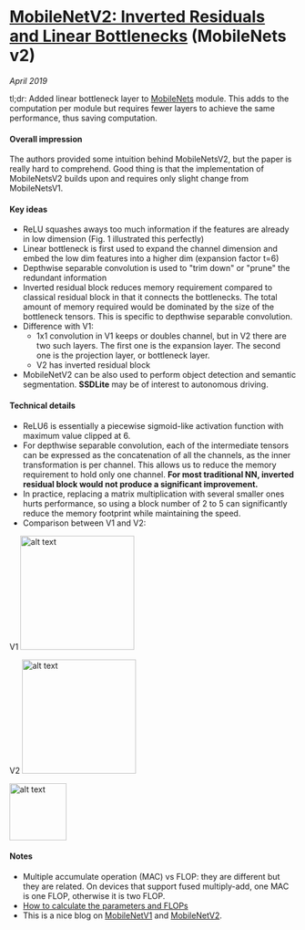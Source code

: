 # [MobileNetV2: Inverted Residuals and Linear Bottlenecks](https://arxiv.org/pdf/1801.04381.pdf) (MobileNets v2) 

_April 2019_

tl;dr: Added linear bottleneck layer to [MobileNets](mobilenets.md) module. This adds to the computation per module but requires fewer layers to achieve the same performance, thus saving computation.

#### Overall impression
The authors provided some intuition behind MobileNetsV2, but the paper is really hard to comprehend. Good thing is that the implementation of MobileNetsV2 builds upon and requires only slight change from MobileNetsV1.

#### Key ideas
- ReLU squashes aways too much information if the features are already in low dimension (Fig. 1 illustrated this perfectly)
- Linear bottleneck is first used to expand the channel dimension and embed the low dim features into a higher dim (expansion factor t=6)
- Depthwise separable convolution is used to "trim down" or "prune" the redundant information
- Inverted residual block reduces memory requirement compared to classical residual block in that it connects the bottlenecks. The total amount of memory required would be dominated by the size of the bottleneck tensors. This is specific to depthwise separable convolution.
- Difference with V1:
	- 1x1 convolution in V1 keeps or doubles channel, but in V2 there are two such layers. The first one is the expansion layer. The second one is the projection layer, or bottleneck layer.
	- V2 has inverted residual block
- MobileNetV2 can be also used to perform object detection and semantic segmentation. **SSDLite** may be of interest to autonomous driving.

#### Technical details
- ReLU6 is essentially a piecewise sigmoid-like activation function with maximum value clipped at 6.
- For depthwise separable convolution, each of the intermediate tensors can be expressed as the concatenation of all the channels, as the inner transformation is per channel. This allows us to reduce the memory requirement to hold only one channel. **For most traditional NN, inverted residual block would not produce a significant improvement.**
- In practice, replacing a matrix multiplication with several smaller ones hurts performance, so using a block number of 2 to 5 can significantly reduce the memory footprint while maintaining the speed.
- Comparison between V1 and V2:

V1
<img src="https://machinethink.net/images/mobilenet-v2/DepthwiseSeparableConvolution@2x.png" alt="alt text" width="200">

V2
<img src="https://machinethink.net/images/mobilenet-v2/ResidualBlock@2x.png" alt="alt text" width="200">

<img src=https://machinethink.net/images/mobilenet-v2/ExpandProject@2x.png alt="alt text" height="100">


#### Notes
- Multiple accumulate operation (MAC) vs FLOP: they are different but they are related. On devices that support fused multiply-add, one MAC is one FLOP, otherwise it is two FLOP.
- [How to calculate the parameters and FLOPs](http://imatge-upc.github.io/telecombcn-2016-dlcv/slides/D2L1-memory.pdf)
- This is a nice blog on [MobileNetV1](https://machinethink.net/blog/googles-mobile-net-architecture-on-iphone/) and [MobileNetV2](https://machinethink.net/blog/mobilenet-v2/).